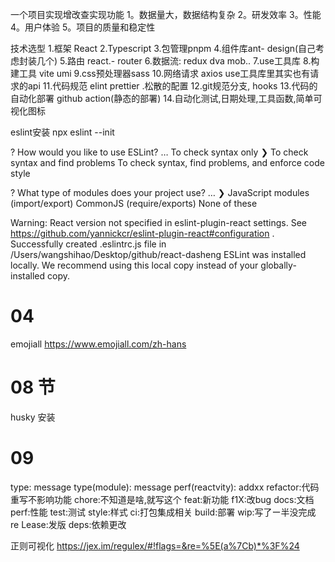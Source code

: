 一个项目实现增改查实现功能
1。数据量大，数据结构复杂
2。研发效率
3。性能
4。用户体验
5。项目的质量和稳定性


技术选型
1.框架 React
2.Typescript
3.包管理pnpm
4.组件库ant- design(自己考虑封装几个)
5.路由 react.- router
6.数据流: redux dva mob..
7.use工具库
8.构建工具 vite umi
9.css预处理器sass
10.网络请求 axios use工具库里其实也有请求的api
11.代码规范 elint prettier
.松散的配置
12.git规范分支, hooks
13.代码的自动化部署 github action(静态的部署)
14.自动化测试,日期处理,工具函数,简单可视化图标

eslint安装
npx eslint --init

? How would you like to use ESLint? … 
  To check syntax only
❯ To check syntax and find problems
  To check syntax, find problems, and enforce code style

  ? What type of modules does your project use? … 
❯ JavaScript modules (import/export)
  CommonJS (require/exports)
  None of these


Warning: React version not specified in eslint-plugin-react settings. See https://github.com/yannickcr/eslint-plugin-react#configuration .
Successfully created .eslintrc.js file in /Users/wangshihao/Desktop/github/react-dasheng
ESLint was installed locally. We recommend using this local copy instead of your globally-installed copy.

# 04 
emojiall
https://www.emojiall.com/zh-hans
# 08 节

husky 安装

# 09
type: message
type(module): message perf(reactvity): addxx
refactor:代码重写不影响功能 chore:不知道是啥,就写这个 feat:新功能
f1X:改bug
docs:文档
perf:性能
test:测试
style:样式 ci:打包集成相关 build:部署
wip:写了ー半没完成 re Lease:发版 deps:依赖更改

正则可视化
https://jex.im/regulex/#!flags=&re=%5E(a%7Cb)*%3F%24